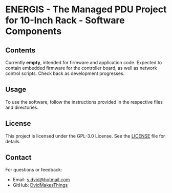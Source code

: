 # ENERGIS - The Managed PDU Project for 10-Inch Rack - Software Components

## Contents
Currently **empty**, intended for firmware and application code.
Expected to contain embedded firmware for the controller board, as well as network control scripts.
Check back as development progresses.

## Usage
To use the software, follow the instructions provided in the respective files and directories.

## License
This project is licensed under the GPL-3.0 License. See the [LICENSE](LICENSE) file for details.

## Contact
For questions or feedback:
- Email: [s.dvid@hotmail.com](mailto:s.dvid@hotmail.com)
- GitHub: [DvidMakesThings](https://github.com/DvidMakesThings)
